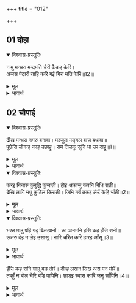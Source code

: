 +++
title = "012"

+++

## 01 दोहा

<div class="audioEmbed"  caption="AIR-वाचनम्" src="https://archive.org/download/rAmcharitmAnas-AIR/EPI-136.mp3"></div>

<details open><summary>विश्वास-प्रस्तुतिः</summary>

नामु मन्थरा मन्दमति चेरी कैकइ केरि।  
अजस पेटारी ताहि करि गई गिरा मति फेरि॥12॥  
</details>

<details><summary>मूल</summary>

नामु मन्थरा मन्दमति चेरी कैकइ केरि।  
अजस पेटारी ताहि करि गई गिरा मति फेरि॥12॥  
</details>

<details><summary>भावार्थ</summary>

मन्थरा नाम की कैकेई की एक मन्दबुद्धि दासी थी, उसे अपयश की पिटारी बनाकर सरस्वती उसकी बुद्धि को फेरकर चली गईं॥12॥  
</details>





## 02 चौपाई
<details open><summary>विश्वास-प्रस्तुतिः</summary>

दीख मन्थरा नगरु बनावा। मञ्जुल मङ्गल बाज बधावा॥  
पूछेसि लोगन्ह काह उछाहू। राम तिलकु सुनि भा उर दाहू॥1॥  
</details>

<details><summary>मूल</summary>

दीख मन्थरा नगरु बनावा। मञ्जुल मङ्गल बाज बधावा॥  
पूछेसि लोगन्ह काह उछाहू। राम तिलकु सुनि भा उर दाहू॥1॥  
</details>

<details><summary>भावार्थ</summary>

मन्थरा ने देखा कि नगर सजाया हुआ है। सुन्दर मङ्गलमय बधावे बज रहे हैं। उसने लोगों से पूछा कि कैसा उत्सव है? (उनसे) श्री रामचन्द्रजी के राजतिलक की बात सुनते ही उसका हृदय जल उठा॥1॥  
</details>

<details open><summary>विश्वास-प्रस्तुतिः</summary>

करइ बिचारु कुबुद्धि कुजाती। होइ अकाजु कवनि बिधि राती॥  
देखि लागि मधु कुटिल किराती। जिमि गवँ तकइ लेउँ केहि भाँती॥2॥  
</details>

<details><summary>मूल</summary>

करइ बिचारु कुबुद्धि कुजाती। होइ अकाजु कवनि बिधि राती॥  
देखि लागि मधु कुटिल किराती। जिमि गवँ तकइ लेउँ केहि भाँती॥2॥  
</details>

<details><summary>भावार्थ</summary>

वह दुर्बुद्धि, नीच जाति वाली दासी विचार करने लगी कि किस प्रकार से यह काम रात ही रात में बिगड जाए, जैसे कोई कुटिल भीलनी शहद का छत्ता लगा देखकर घात लगाती है कि इसको किस तरह से उखाड लूँ॥2॥  
</details>

<details open><summary>विश्वास-प्रस्तुतिः</summary>

भरत मातु पहिं गइ बिलखानी। का अनमनि हसि कह हँसि रानी॥  
ऊतरु देइ न लेइ उसासू। नारि चरित करि ढारइ आँसू॥3॥  
</details>

<details><summary>मूल</summary>

भरत मातु पहिं गइ बिलखानी। का अनमनि हसि कह हँसि रानी॥  
ऊतरु देइ न लेइ उसासू। नारि चरित करि ढारइ आँसू॥3॥  
</details>

<details><summary>भावार्थ</summary>

वह उदास होकर भरतजी की माता कैकेयी के पास गई। रानी कैकेयी ने हँसकर कहा- तू उदास क्यों है? मन्थरा कुछ उत्तर नहीं देती, केवल लम्बी साँस ले रही है और त्रियाचरित्र करके आँसू ढरका रही है॥3॥  
</details>

हँसि कह रानि गालु बड तोरें। दीन्ह लखन सिख अस मन मोरें॥  
तबहुँ न बोल चेरि बडि पापिनि। छाडइ स्वास कारि जनु साँपिनि॥4॥  

<details><summary>मूल</summary>

हँसि कह रानि गालु बड तोरें। दीन्ह लखन सिख अस मन मोरें॥  
तबहुँ न बोल चेरि बडि पापिनि। छाडइ स्वास कारि जनु साँपिनि॥4॥  
</details>

<details><summary>भावार्थ</summary>

रानी हँसकर कहने लगी कि तेरे बडे गाल हैं (तू बहुत बढ-बढकर बोलने वाली है)। मेरा मन कहता है कि लक्ष्मण ने तुझे कुछ सीख दी है (दण्ड दिया है)। तब भी वह महापापिनी दासी कुछ भी नहीं बोलती। ऐसी लम्बी साँस छोड रही है, मानो काली नागिन (फुफकार छोड रही) हो॥4॥  
</details>


